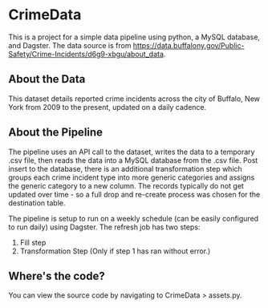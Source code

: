 # CrimeData

This is a project for a simple data pipeline using python, a MySQL database, and Dagster. The data source is from https://data.buffalony.gov/Public-Safety/Crime-Incidents/d6g9-xbgu/about_data.

## About the Data
This dataset details reported crime incidents across the city of Buffalo, New York from 2009 to the present, updated on a daily cadence.

## About the Pipeline
The pipeline uses an API call to the dataset, writes the data to a temporary .csv file, then reads the data into a MySQL database from the .csv file. Post insert to the database, there is an additional transformation step which groups each crime incident type into more generic categories and assigns the generic category to a new column. The records typically do not get updated over time - so a full drop and re-create process was chosen for the destination table. 

The pipeline is setup to run on a weekly schedule (can be easily configured to run daily) using Dagster. The refresh job has two steps:
1. Fill step
2. Transformation Step (Only if step 1 has ran without error.)

## Where's the code?

You can view the source code  by navigating to CrimeData > assets.py.